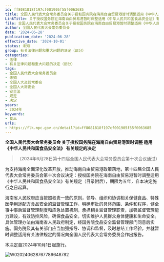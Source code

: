 ```yaml
---
id: ff8081818f197cf001905f55f0063685
title: 全国人民代表大会常务委员会关于授权国务院在海南自由贸易港暂时调整适用《中华人民共和国食品安全法》有关规定的决定
LinkTitle: 关于授权国务院在海南自由贸易港暂时调整适用《中华人民共和国食品安全法》有关规定的决定（2024）
file: 全国人民代表大会常务委员会关于授权国务院在海南自由贸易港暂时调整适用《中华人民共和国食品安全法》有关规定的决定_20240628_ff8081818f197cf001905f55f0063685.docx
author: 全国人民代表大会常务委员会
date: '2024-06-28'
publication_date: '2024-06-28'
effective_date: '2024-10-01'
status: 未知
group: 有关法律问题和重大问题的决定（部分）
categories:
- 法律
- 有关法律问题和重大问题的决定（部分）
tags:
- 全国人民代表大会常务委员会
- 未知
- 全国人大及其常委会
- 全国人大常委会
- 安全法
- 规定
- 决定
years:
- 2024年
keywords:
- 食品
urls:
- https://flk.npc.gov.cn/detail?id=ff8081818f197cf001905f55f0063685
---
```


**全国人民代表大会常务委员会 关于授权国务院在海南自由贸易港暂时调整 适用《中华人民共和国食品安全法》 有关规定的决定**

> （2024年6月28日第十四届全国人民代表大会常务委员会第十次会议通过）

为支持海南全面深化改革开放，推动海南自由贸易港政策落地，第十四届全国人民代表大会常务委员会第十次会议决定：授权国务院在海南自由贸易港暂时调整适用《中华人民共和国食品安全法》有关规定（目录附后），期限为五年，自本决定施行之日起算。

海南省人民政府应当按照权责一致的原则，领导、组织和协调相关保健食品、特殊医学用途配方食品安全的监督管理工作，明确审批的具体范围、条件和程序，健全事中事后监督管理制度和应急处置机制，承担相关监督管理职责，加强监督管理能力建设，有效防控风险，确保食品安全，切实维护人民群众身体健康和生命安全。具体管理办法由海南省人民政府制定，经国务院食品安全监督管理部门同意后实施。国务院及其有关部门应当加强指导、协调和监督，及时总结工作经验，并就暂时调整适用有关法律规定的情况向全国人民代表大会常务委员会作出报告。

本决定自2024年10月1日起施行。

![W020240628767786648782](../images/ff8081818f197cf001905f55f0063685/image_01.jpg)
